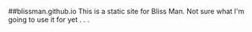 ##blissman.github.io
This is a static site for Bliss Man. Not sure what I'm going to use it for yet . . . 
